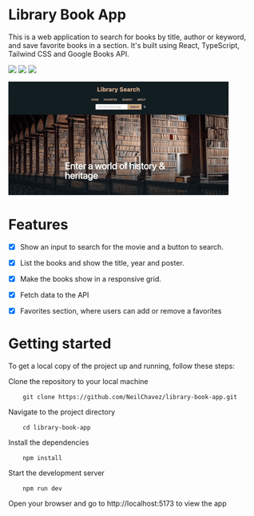 


# Library Book App

This is a web application to search for books by title, author or keyword, and save favorite books in a section. It's built using React, TypeScript, Tailwind CSS and Google Books API.

![](https://img.shields.io/badge/React-20232A?style=for-the-badge&logo=react&logoColor=61DAFB
) ![](https://img.shields.io/badge/TypeScript-007ACC?style=for-the-badge&logo=typescript&logoColor=white
) ![](https://img.shields.io/badge/Tailwind_CSS-38B2AC?style=for-the-badge&logo=tailwind-css&logoColor=white
)

![Preview](/src/assets/images/preview.gif)


# Features

- [x] Show an input to search for the movie and a button to search.

- [x] List the books and show the title, year and poster.

- [x] Make the books show in a responsive grid.

- [x] Fetch data to the API

- [x] Favorites section, where users can add or remove a favorites

# Getting started
To get a local copy of the project up and running, follow these steps:

Clone the repository to your local machine

        git clone https://github.com/NeilChavez/library-book-app.git

Navigate to the project directory

        cd library-book-app

Install the dependencies

        npm install

Start the development server

        npm run dev

Open your browser and go to http://localhost:5173 to view the app

